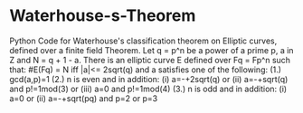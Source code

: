 # Waterhouse-s-Theorem
Python Code for Waterhouse's classification theorem on Elliptic curves, defined over a finite field
Theorem. Let q = p^n be a power of a prime p, a in Z and N = q + 1 - a.
There is an elliptic curve E defined over Fq = Fp^n such that:
#E(Fq) = N iff |a|<= 2sqrt(q) and a satisfies one of the following:
(1.) gcd(a,p)=1
(2.) n is even and in addition: (i) a=-+2sqrt(q) or (ii) a=-+sqrt(q) and p!=1mod(3) or (iii) a=0 and p!=1mod(4)
(3.) n is odd and in addition: (i) a=0 or (ii) a=-+sqrt(pq) and p=2 or p=3
